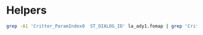 # Helpers

```bash
grep -A1 'Critter_ParamIndex0  ST_DIALOG_ID' la_ady1.fomap | grep 'Critter_ParamValue0' | sort -u
```
